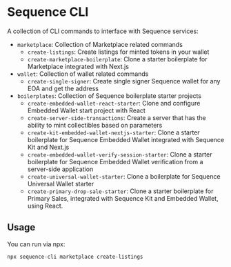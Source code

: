 # Sequence CLI
A collection of CLI commands to interface with Sequence services:

- `marketplace`: Collection of Marketplace related commands
    - `create-listings`: Create listings for minted tokens in your wallet
    - `create-marketplace-boilerplate`: Clone a starter boilerplate for Marketplace integrated with Next.js
- `wallet`: Collection of wallet related commands
    - `create-single-signer`: Create single signer Sequence wallet for any EOA and get the address
- `boilerplates`: Collection of Sequence boilerplate starter projects
    - `create-embedded-wallet-react-starter`: Clone and configure Embedded Wallet start project with React
    - `create-server-side-transactions`: Create a server that has the ability to mint collectibles based on parameters
    - `create-kit-embedded-wallet-nextjs-starter`: Clone a starter boilerplate for Sequence Embedded Wallet integrated with Sequence Kit and Next.js
    - `create-embedded-wallet-verify-session-starter`: Clone a starter boilerplate for Sequence Embedded Wallet verification from a server-side application
    - `create-universal-wallet-starter`: Clone a boilerplate for Sequence Universal Wallet starter
    - `create-primary-drop-sale-starter`: Clone a starter boilerplate for Primary Sales, integrated with Sequence Kit and Embedded Wallet, using React.

## Usage
You can run via npx:

```
npx sequence-cli marketplace create-listings
```
